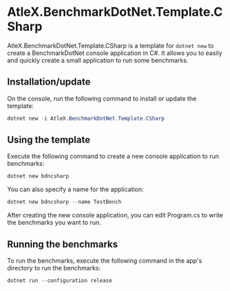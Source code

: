 # AtleX.BenchmarkDotNet.Template.CSharp

AtleX.BenchmarkDotNet.Template.CSharp is a template for `dotnet new` to create a BenchmarkDotNet 
console application in C#. It allows you to easily and quickly create a small application 
to run some benchmarks.

## Installation/update

On the console, run the following command to install or update the template:

```powershell
dotnet new -i AtleX.BenchmarkDotNet.Template.CSharp
```

## Using the template

Execute the following command to create a new console application to run benchmarks:

```powershell
dotnet new bdncsharp
```

You can also specify a name for the application:

```powershell
dotnet new bdncsharp --name TestBench
```

After creating the new console application, you can edit Program.cs to write the benchmarks you want to run.

## Running the benchmarks

To run the benchmarks, execute the following command in the app's directory to run the benchmarks:

```powershell
dotnet run --configuration release
```
